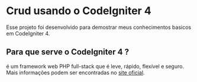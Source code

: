 # Crud usando o CodeIgniter 4 

Esse projeto foi desenvolvido para demostrar meus conhecimentos basicos em CodeIgniter 4.

## Para que serve o CodeIgniter 4 ?

é um framework web PHP full-stack que é leve, rápido, flexível e seguro. 
Mais informações podem ser encontradas no 
[site oficial](http://codeigniter.com).
